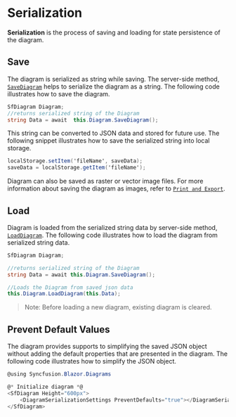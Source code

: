 # Serialization

**Serialization** is the process of saving and loading for state persistence of the diagram.

## Save

The diagram is serialized as string while saving. The server-side method, [`SaveDiagram`](https://help.syncfusion.com/cr/blazor/Syncfusion.Blazor.Diagrams.SfDiagram.html#Syncfusion_Blazor_Diagrams_SfDiagram_SaveDiagram) helps to serialize the diagram as a string. The following code illustrates how to save the diagram.

```csharp
SfDiagram Diagram;
//returns serialized string of the Diagram
string Data = await  this.Diagram.SaveDiagram();
```

This string can be converted to JSON data and stored for future use. The following snippet illustrates how to save the serialized string into local storage.

```csharp
localStorage.setItem('fileName', saveData);
saveData = localStorage.getItem('fileName');

```

Diagram can also be saved as raster or vector image files. For more information about saving the diagram as images, refer to [`Print and Export`](./export).

## Load

Diagram is loaded from the serialized string data by server-side method, [`LoadDiagram`](https://help.syncfusion.com/cr/blazor/Syncfusion.Blazor.Diagrams.SfDiagram.html#Syncfusion_Blazor_Diagrams_SfDiagram_LoadDiagram_System_String_).
The following code illustrates how to load the diagram from serialized string data.

```csharp
SfDiagram Diagram;

//returns serialized string of the Diagram
string Data = await this.Diagram.SaveDiagram();

//Loads the Diagram from saved json data
this.Diagram.LoadDiagram(this.Data);
```

>Note: Before loading a new diagram, existing diagram is cleared.

## Prevent Default Values

The diagram provides supports to simplifying the saved JSON object without adding the default properties that are presented in the diagram.
The following code illustrates how to simplify the JSON object.

```csharp
@using Syncfusion.Blazor.Diagrams

@* Initialize diagram *@
<SfDiagram Height="600px">
    <DiagramSerializationSettings PreventDefaults="true"></DiagramSerializationSettings>
</SfDiagram>
```
